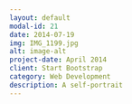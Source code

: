 ```yaml
---
layout: default
modal-id: 21
date: 2014-07-19
img: IMG_1199.jpg
alt: image-alt
project-date: April 2014
client: Start Bootstrap
category: Web Development
description: A self-portrait
---
```


